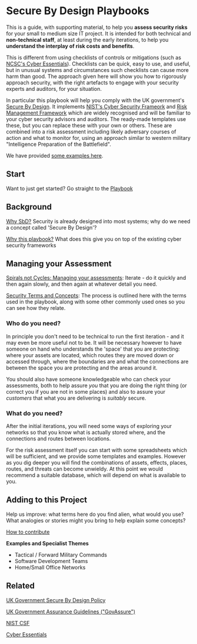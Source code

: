 # Secure By Design Playbooks

This is a guide, with supporting material, to help you **assess security risks** for your small to medium size IT project.  It is intended for both technical and **non-technical staff**, at least during the early iterations, to help you **understand the interplay of risk costs and benefits**.

This is different from using checklists of controls or mitigations (such as [NCSC's Cyber Essentials](https://www.ncsc.gov.uk/cyberessentials/)). Checklists can be quick, easy to use, and useful, but in unusual systems and circumstances such checklists can cause more harm than good.  The approach given here will show you how to rigorously approach security, with the right artefacts to engage with your security experts and auditors, for your situation. 

In particular this playbook will help you comply with the UK government's [Secure By Design](https://www.security.gov.uk/policy-and-guidance/secure-by-design/). It implements [NIST's Cyber Security Frameork](https://www.nist.gov/cyberframework) and [Risk Management Framework](https://csrc.nist.gov/projects/risk-management/about-rmf) which are widely recognised and will be familiar to your cyber security advisors and auditors. The ready-made templates use these, but you can replace these with your own or others. These are combined into a risk assessment including likely adversary courses of action and what to monitor for, using an approach similar to western military "Intelligence Preparation of the Battlefield".

We have provided [some examples here](./examples/).

## Start

Want to just get started? Go straight to the [Playbook](Playbook.md)

## Background 

[Why SbD?](about/WhySbD.md)  Security is already designed into most systems; why do we need a concept called 'Secure By Design'? 

[Why this playbook?](about/WhyPlaybook.md)  What does this give you on top of the existing cyber security frameworks

## Managing your Assessment

[Spirals not Cycles: Managing your assessments](./manage/SpiralNotCycle.md): Iterate - do it quickly and then again slowly, and then again at whatever detail you need. 

[Security Terms and Concepts](./explain/TermsAndConcepts.md):  The process is outlined here with the terms used in the playbook, along with some other commonly used ones so you can see how they relate. 

### Who do you need?

In principle you don't need to be technical to run the first iteration - and it may even be more useful not to be. It will be necessary however to have someone on hand who understands the 'space' that you are protecting: where your assets are located, which routes they are moved down or accessed through, where the boundaries are and what the connections are between the space you are protecting and the areas around it.

You should also have someone knowledgeable who can check your assessments, both to help assure *you* that you are doing the right thing (or correct you if you are not in some places) and also to assure your *customers* that what you are delivering is *suitably* secure.

### What do you need?

After the initial iterations, you will need some ways of exploring your networks so that you know what is actually stored where, and the connections and routes between locations. 

For the risk assessment itself you can start with some spreadsheets which will be sufficient, and we provide some templates and examples. However as you dig deeper you will find the combinations of assets, effects, places, routes, and threats can become unwieldy. At this point we would recommend a suitable database, which will depend on what is available to you. 

## Adding to this Project

Help us improve: what terms here do you find alien, what would you use? What analogies or stories might you bring to help explain some concepts?

[How to contribute](special/Contribute.md)

**Examples and Specialist Themes**

   * Tactical / Forward Military Commands
   * Software Development Teams
   * Home/Small Office Networks

## Related

[UK Government Secure By Design Policy](https://www.security.gov.uk/policy-and-guidance/secure-by-design/policy/)

[UK Government Assurance Guidelines ("GovAssure")](https://www.security.gov.uk/policy-and-guidance/govassure/)

[NIST CSF](https://www.nist.gov/cyberframework)

[Cyber Essentials](https://www.ncsc.gov.uk/cyberessentials/overview)

